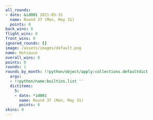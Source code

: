 ```yaml
---
all_rounds:
- date: &id001 2021-05-31
  name: Round 37 (Mon, May 31)
  points: 0
back_wins: 0
flight_wins: 0
front_wins: 0
ignored_rounds: []
image: /assets/images/default.png
name: Hotsauce
overall_wins: 0
points: 0
rounds: 1
rounds_by_month: !!python/object/apply:collections.defaultdict
  args:
  - !!python/name:builtins.list ''
  dictitems:
    5:
    - date: *id001
      name: Round 37 (Mon, May 31)
      points: 0
skins: 0
---
```

